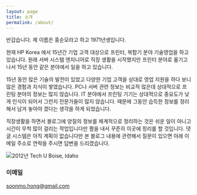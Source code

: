 ```yaml
---
layout: page
title: 소개
permalink: /about/
---
```


반갑습니다. 제 이름은 홍순모라고 하고 1971년생입니다.

현재 HP Korea 에서 15년간 기업 고객 대상으로 프린터, 복합기 분야 기술영업을 하고 있습니다. 원래 서버 시스템 엔지니어로 직장 생활을 시작했지만 프린터 분야로 옮기고 나서 15년 동안 같은 분야에서 일을 하고 있습니다.

15년 동안 많은 기술의 발전이 있었고 다양한 기업 고객을 상대로 영업 지원을 하다 보니 많은 경험과 지식이 쌓였습니다. PC나 서버 관련 정보는 비교적 많은데 상대적으로 프린팅 분야의 정보는 많지 않습니다. IT 분야에서 프린팅 기기는 상대적으로 중요도가 낮게 인식이 되어서 그런지 전문가들이 많지 않습니다. 때문에 그동안 습득한 정보를 정리해서 남겨 놓아야 겠다는 생각을 하게 되었습니다.

직장생활을 하면서 블로그에 양질의 정보를 체계적으로 정리하는 것은 쉬운 일이 아니고 시간이 무척 많이 걸리는 작업입니다만 짬을 내서 꾸준히 이곳에 정리를 할 것입니다. 댓글 시스템은 아직 계획이 없습니다만 본 블로그 내용에 관련해서 질문이 있으면 아래 이메일 주소로 연락을 주시면 답변을 드리겠습니다. 

![2012년 Tech U Boise, Idaho](../images/About_Me.JPG)

### 이메일

[soonmo.hong@gmail.com](mailto:soonmo.hong@gmail.com)
